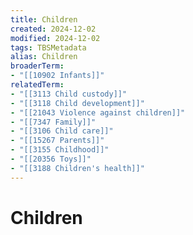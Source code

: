 ```yaml
---
title: Children
created: 2024-12-02
modified: 2024-12-02
tags: TBSMetadata
alias: Children
broaderTerm:
- "[[10902 Infants]]"
relatedTerm:
- "[[3113 Child custody]]"
- "[[3118 Child development]]"
- "[[21043 Violence against children]]"
- "[[7347 Family]]"
- "[[3106 Child care]]"
- "[[15267 Parents]]"
- "[[3155 Childhood]]"
- "[[20356 Toys]]"
- "[[3188 Children's health]]"
---
```

# Children
